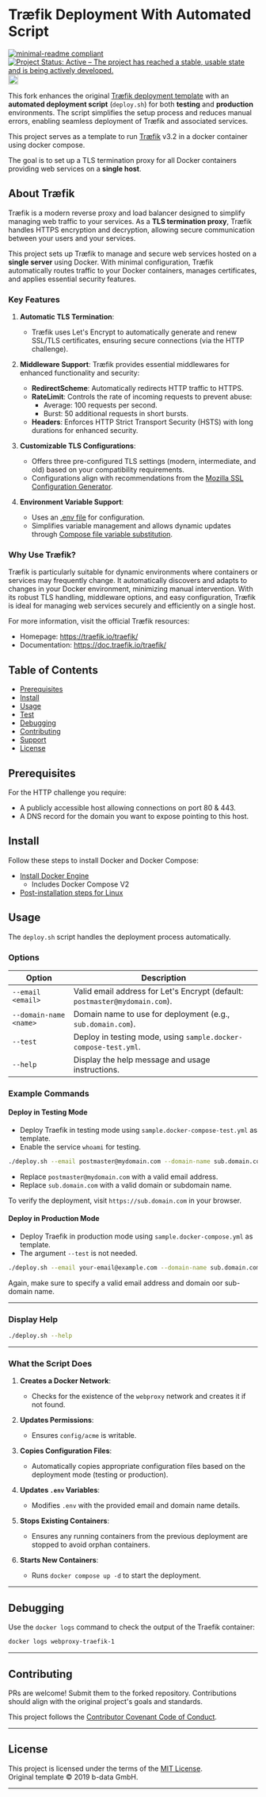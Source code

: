# Træfik Deployment With Automated Script

<!-- markdownlint-disable line-length -->
[![minimal-readme compliant](https://img.shields.io/badge/readme%20style-minimal-brightgreen.svg)](https://github.com/RichardLitt/standard-readme/blob/master/example-readmes/minimal-readme.md) [![Project Status: Active – The project has reached a stable, usable state and is being actively developed.](https://www.repostatus.org/badges/latest/active.svg)](https://www.repostatus.org/#active) <a href="https://liberapay.com/benz0li/donate"><img src="https://liberapay.com/assets/widgets/donate.svg" alt="Donate using Liberapay" height="20"></a>
<!-- markdownlint-enable line-length -->

This fork enhances the original [Træfik deployment template](https://github.com/b-data/docker-deployment-traefik) with an **automated deployment script** (`deploy.sh`) for both **testing** and **production** environments. The script simplifies the setup process and reduces manual errors, enabling seamless deployment of Træfik and associated services.


This project serves as a template to run [Træfik](https://hub.docker.com/_/traefik) v3.2 in a docker
container using docker compose.

The goal is to set up a TLS termination proxy for all Docker containers
providing web services on a **single host**.

## About Træfik

Træfik is a modern reverse proxy and load balancer designed to simplify managing web traffic to your services. As a **TLS termination proxy**, Træfik handles HTTPS encryption and decryption, allowing secure communication between your users and your services.

This project sets up Træfik to manage and secure web services hosted on a **single server** using Docker. With minimal configuration, Træfik automatically routes traffic to your Docker containers, manages certificates, and applies essential security features.

### Key Features

1. **Automatic TLS Termination**:
   - Træfik uses Let's Encrypt to automatically generate and renew SSL/TLS certificates, ensuring secure connections (via the HTTP challenge).

2. **Middleware Support**:
   Træfik provides essential middlewares for enhanced functionality and security:
   - **RedirectScheme**: Automatically redirects HTTP traffic to HTTPS.
   - **RateLimit**: Controls the rate of incoming requests to prevent abuse:
     - Average: 100 requests per second.
     - Burst: 50 additional requests in short bursts.
   - **Headers**: Enforces HTTP Strict Transport Security (HSTS) with long durations for enhanced security.

3. **Customizable TLS Configurations**:
   - Offers three pre-configured TLS settings (modern, intermediate, and old) based on your compatibility requirements.
   - Configurations align with recommendations from the [Mozilla SSL Configuration Generator](https://ssl-config.mozilla.org).

4. **Environment Variable Support**:
   - Uses an [.env file](https://docs.docker.com/compose/env-file/) for configuration.
   - Simplifies variable management and allows dynamic updates through [Compose file variable substitution](https://docs.docker.com/compose/compose-file/#variable-substitution).

### Why Use Træfik?

Træfik is particularly suitable for dynamic environments where containers or services may frequently change. It automatically discovers and adapts to changes in your Docker environment, minimizing manual intervention. With its robust TLS handling, middleware options, and easy configuration, Træfik is ideal for managing web services securely and efficiently on a single host.  

For more information, visit the official Træfik resources:

* Homepage: <https://traefik.io/traefik/>
* Documentation: <https://doc.traefik.io/traefik/>

## Table of Contents

* [Prerequisites](#prerequisites)
* [Install](#install)
* [Usage](#usage)
* [Test](#test)
* [Debugging](#debugging)
* [Contributing](#contributing)
* [Support](#support)
* [License](#license)


## Prerequisites

For the HTTP challenge you require:

* A publicly accessible host allowing connections on port 80 & 443.
* A DNS record for the domain you want to expose pointing to this host.

## Install

Follow these steps to install Docker and Docker Compose:

* [Install Docker Engine](https://docs.docker.com/engine/install/#supported-platforms)
  * Includes Docker Compose V2
* [Post-installation steps for Linux](https://docs.docker.com/engine/install/linux-postinstall/)



## Usage

The `deploy.sh` script handles the deployment process automatically.

### Options

| Option               | Description                                                                                              |
|----------------------|----------------------------------------------------------------------------------------------------------|
| `--email <email>`    | Valid email address for Let's Encrypt (default: `postmaster@mydomain.com`).                              |
| `--domain-name <name>` | Domain name to use for deployment (e.g., `sub.domain.com`).                                         |
| `--test`             | Deploy in testing mode, using `sample.docker-compose-test.yml`.                                          |
| `--help`             | Display the help message and usage instructions.                                                        |


### Example Commands

#### Deploy in Testing Mode

- Deploy Traefik in testing mode using `sample.docker-compose-test.yml` as template.
- Enable the service `whoami` for testing.

```bash
./deploy.sh --email postmaster@mydomain.com --domain-name sub.domain.com --test
```

- Replace `postmaster@mydomain.com` with a valid email address.
- Replace `sub.domain.com` with a valid domain or subdomain name.

To verify the deployment, visit `https://sub.domain.com` in your browser.

#### Deploy in Production Mode

- Deploy Traefik in production mode using `sample.docker-compose.yml` as template.
- The argument `--test` is not needed.

```bash
./deploy.sh --email your-email@example.com --domain-name sub.domain.com
```

Again, make sure to specify a valid email address and domain oor sub-domain name.


---


### Display Help
  
```bash
./deploy.sh --help
```

---

### What the Script Does

1. **Creates a Docker Network**:
    - Checks for the existence of the `webproxy` network and creates it if not found.

2. **Updates Permissions**:
   - Ensures `config/acme` is writable.

3. **Copies Configuration Files**:
    - Automatically copies appropriate configuration files based on the deployment mode (testing or production).

4. **Updates `.env` Variables**:
    - Modifies `.env` with the provided email and domain name details.

5. **Stops Existing Containers**:
    - Ensures any running containers from the previous deployment are stopped to avoid orphan containers.

6. **Starts New Containers**:
    - Runs `docker compose up -d` to start the deployment.

---


## Debugging

Use the `docker logs` command to check the output of the Traefik container:

```bash
docker logs webproxy-traefik-1
```


---

## Contributing

PRs are welcome! Submit them to the forked repository. Contributions should align with the original project's goals and standards.

This project follows the [Contributor Covenant Code of Conduct](CODE_OF_CONDUCT.md).

---


## License

This project is licensed under the terms of the [MIT License](LICENSE).  
Original template © 2019 b-data GmbH.  


---

